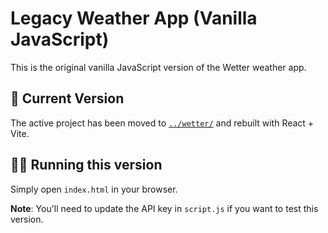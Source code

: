 # Legacy Weather App (Vanilla JavaScript)

This is the original vanilla JavaScript version of the Wetter weather app.

## 🚀 Current Version
The active project has been moved to [`../wetter/`](../wetter/) and rebuilt with React + Vite.

## 🏃‍♂️ Running this version
Simply open `index.html` in your browser.

**Note**: You'll need to update the API key in `script.js` if you want to test this version.